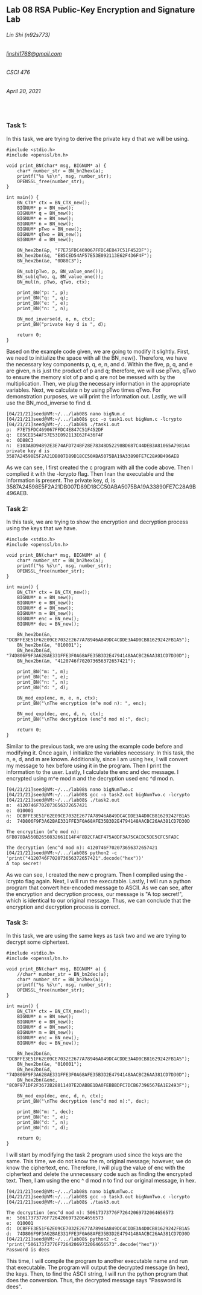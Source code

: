 ## Lab 08 RSA Public-Key Encryption and Signature Lab
###### Lin Shi (n92s773)
###### linshi1768@gmail.com
###### CSCI 476
###### April 20, 2021
<br>

### Task 1:
In this task, we are trying to derive the private key d that we will be using.
```
#include <stdio.h>
#include <openssl/bn.h>

void print_BN(char* msg, BIGNUM* a) {
    char* number_str = BN_bn2hex(a);
    printf("%s %s\n", msg, number_str);
    OPENSSL_free(number_str);
}

int main() {
    BN_CTX* ctx = BN_CTX_new();
    BIGNUM* p = BN_new();
    BIGNUM* q = BN_new();
    BIGNUM* e = BN_new();
    BIGNUM* n = BN_new();
    BIGNUM* pTwo = BN_new();
    BIGNUM* qTwo = BN_new();
    BIGNUM* d = BN_new();

    BN_hex2bn(&p, "F7E75FDC469067FFDC4E847C51F452DF");
    BN_hex2bn(&q, "E85CED54AF57E53E092113E62F436F4F");
    BN_hex2bn(&e, "0D88C3");

    BN_sub(pTwo, p, BN_value_one());
    BN_sub(qTwo, q, BN_value_one());
    BN_mul(n, pTwo, qTwo, ctx);

    print_BN("p: ", p);
    print_BN("q: ", q);
    print_BN("e: ", e);
    print_BN("n: ", n);

    BN_mod_inverse(d, e, n, ctx);
    print_BN("private key d is ", d);

    return 0;
}
```
Based on the example code given, we are going to modify it slightly. First, we need to initialize the space with all the BN_new(). Therefore, we have the necessary key components p, q, e, n, and d. Within the five, p, q, and e are given, n is just the product of p and q; therefore, we will use pTwo, qTwo to ensure the memory slot of p and q are not be messed with by the multiplication. Then, we plug the necessary information in the appropriate variables. Next, we calculate n by using pTwo times qTwo. For demonstration purposes, we will print the information out. Lastly, we will use the BN_mod_inverse to find d.

```
[04/21/21]seed@VM:~/.../lab08$ nano bigNum.c
[04/21/21]seed@VM:~/.../lab08$ gcc -o task1.out bigNum.c -lcrypto
[04/21/21]seed@VM:~/.../lab08$ ./task1.out
p:  F7E75FDC469067FFDC4E847C51F452DF
q:  E85CED54AF57E53E092113E62F436F4F
e:  0D88C3
n:  E103ABD94892E3E74AFD724BF28E78348D52298BD687C44DEB3A81065A7981A4
private key d is  3587A24598E5F2A21DB007D89D18CC50ABA5075BA19A33890FE7C28A9B496AEB
```
As we can see, I first created the c program with all the code above. Then I complied it with the -lcrypto flag. Then I ran the executable and the information is present. The private key, d, is 3587A24598E5F2A21DB007D89D18CC50ABA5075BA19A33890FE7C28A9B496AEB.

### Task 2:
In this task, we are trying to show the encryption and decryption process using the keys that we have.
```
#include <stdio.h>
#include <openssl/bn.h>

void print_BN(char* msg, BIGNUM* a) {
    char* number_str = BN_bn2hex(a);
    printf("%s %s\n", msg, number_str);
    OPENSSL_free(number_str);
}

int main() {
    BN_CTX* ctx = BN_CTX_new();
    BIGNUM* n = BN_new();
    BIGNUM* e = BN_new();  
    BIGNUM* d = BN_new();
    BIGNUM* m = BN_new();
    BIGNUM* enc = BN_new();
    BIGNUM* dec = BN_new();

    BN_hex2bn(&n, "DCBFFE3E51F62E09CE7032E2677A78946A849DC4CDDE3A4D0CB81629242FB1A5");
    BN_hex2bn(&e, "010001");
    BN_hex2bn(&d, "74D806F9F3A62BAE331FFE3F0A68AFE35B3D2E4794148AACBC26AA381CD7D30D");
    BN_hex2bn(&m, "4120746f702073656372657421");

    print_BN("m: ", m);
    print_BN("e: ", e);
    print_BN("n: ", n);
    print_BN("d: ", d);

    BN_mod_exp(enc, m, e, n, ctx);
    print_BN("\nThe encryption (m^e mod n): ", enc);

    BN_mod_exp(dec, enc, d, n, ctx);
    print_BN("\nThe decryption (enc^d mod n):", dec);

    return 0;
}
```
Similar to the previous task, we are using the example code before and modifying it. Once again, I initialize the variables necessary. In this task, the n, e, d, and m are known. Additionally, since I am using hex, I will convert my message to hex before using it in the program. Then I print the information to the user. Lastly, I calculate the enc and dec message. I encrypted using m^e mod n and the decryption used enc ^d mod n.

```
[04/21/21]seed@VM:~/.../lab08$ nano bigNumTwo.c
[04/21/21]seed@VM:~/.../lab08$ gcc -o task2.out bigNumTwo.c -lcrypto
[04/21/21]seed@VM:~/.../lab08$ ./task2.out
m:  4120746F702073656372657421
e:  010001
n:  DCBFFE3E51F62E09CE7032E2677A78946A849DC4CDDE3A4D0CB81629242FB1A5
d:  74D806F9F3A62BAE331FFE3F0A68AFE35B3D2E4794148AACBC26AA381CD7D30D

The encryption (m^e mod n):  6FB078DA550B2650832661E14F4F8D2CFAEF475A0DF3A75CACDC5DE5CFC5FADC

The decryption (enc^d mod n): 4120746F702073656372657421
[04/21/21]seed@VM:~/.../lab08$ python2 -c 'print("4120746F702073656372657421".decode("hex"))'
A top secret!
```
As we can see, I created the new c program. Then I compiled using the -lcrypto flag again. Next, I will run the executable. Lastly, I will run a python program that convert hex-encoded message to ASCII. As we can see, after the encryption and decryption process, our message is "A top secret!", which is identical to our original message. Thus, we can conclude that the encryption and decryption process is correct.

### Task 3:
In this task, we are using the same keys as task two and we are trying to decrypt some ciphertext.
```
#include <stdio.h>
#include <openssl/bn.h>

void print_BN(char* msg, BIGNUM* a) {
    //char* number_str = BN_bn2dec(a);
    char* number_str = BN_bn2hex(a);
    printf("%s %s\n", msg, number_str);
    OPENSSL_free(number_str);
}

int main() {
    BN_CTX* ctx = BN_CTX_new();
    BIGNUM* n = BN_new();
    BIGNUM* e = BN_new();  
    BIGNUM* d = BN_new();
    BIGNUM* m = BN_new();
    BIGNUM* enc = BN_new();
    BIGNUM* dec = BN_new();

    BN_hex2bn(&n, "DCBFFE3E51F62E09CE7032E2677A78946A849DC4CDDE3A4D0CB81629242FB1A5");
    BN_hex2bn(&e, "010001");
    BN_hex2bn(&d, "74D806F9F3A62BAE331FFE3F0A68AFE35B3D2E4794148AACBC26AA381CD7D30D");
    BN_hex2bn(&enc, "8C0F971DF2F3672B28811407E2DABBE1DA0FEBBBDFC7DCB67396567EA1E2493F");

    BN_mod_exp(dec, enc, d, n, ctx);
    print_BN("\nThe decryption (enc^d mod n):", dec);

    print_BN("m: ", dec);
    print_BN("e: ", e);
    print_BN("d: ", n);
    print_BN("d: ", d);

    return 0;
}

```
I will start by modifying the task 2 program used since the keys are the same. This time, we do not know the m, original message; however, we do know the ciphertext, enc. Therefore, I will plug the value of enc with the ciphertext and delete the unnecessary code such as finding the encrypted text. Then, I am using the enc ^ d mod n to find our original message, in hex.

```
[04/21/21]seed@VM:~/.../lab08$ nano bigNumTwo.c
[04/21/21]seed@VM:~/.../lab08$ gcc -o task3.out bigNumTwo.c -lcrypto
[04/21/21]seed@VM:~/.../lab08$ ./task3.out

The decryption (enc^d mod n): 50617373776F72642069732064656573
m:  50617373776F72642069732064656573
e:  010001
d:  DCBFFE3E51F62E09CE7032E2677A78946A849DC4CDDE3A4D0CB81629242FB1A5
d:  74D806F9F3A62BAE331FFE3F0A68AFE35B3D2E4794148AACBC26AA381CD7D30D
[04/21/21]seed@VM:~/.../lab08$ python2 -c 'print("50617373776F72642069732064656573".decode("hex"))'
Password is dees
```
This time, I will compile the program to another executable name and run that executable. The program will output the decrypted message (in hex), the keys. Then, to find the ASCII string, I will run the python program that does the conversion. Thus, the decrypted message says "Password is dees".
